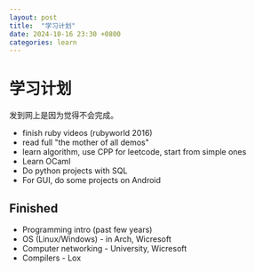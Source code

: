 ```yaml
---
layout: post
title:  "学习计划"
date: 2024-10-16 23:30 +0800
categories: learn
---
```


# 学习计划

发到网上是因为觉得不会完成。

- finish ruby videos (rubyworld 2016)
- read full "the mother of all demos"
- learn algorithm, use CPP for leetcode, start from simple ones
- Learn OCaml
- Do python projects with SQL
- For GUI, do some projects on Android

## Finished

- Programming intro (past few years)
- OS (Linux/Windows) - in Arch, Wicresoft
- Computer networking - University, Wicresoft
- Compilers - Lox
